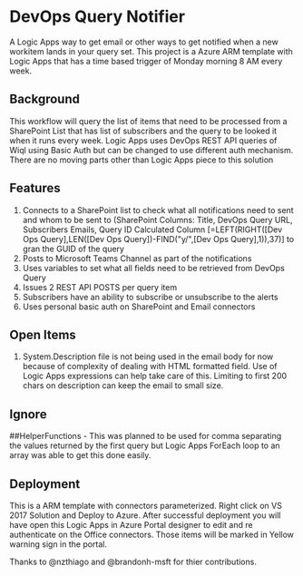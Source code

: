 # DevOps Query Notifier
A Logic Apps way to get email or other ways to get notified when a new workitem lands in your query set. This project is a Azure ARM template with Logic Apps that has a time based trigger of Monday morning 8 AM every week. 

## Background
This workflow will query the list of items that need to be processed from a SharePoint List that has list of subscribers and the query to be looked it when it runs every week. Logic Apps uses DevOps REST API queries of Wiql using Basic Auth but can be changed to use different auth mechanism. There are no moving parts other than Logic Apps piece to this solution

## Features
1. Connects to a SharePoint list to check what all notifications need to sent and whom to be sent to (SharePoint Columns: Title, DevOps Query URL, Subscribers Emails, Query ID Calculated Column [=LEFT(RIGHT([Dev Ops Query],LEN([Dev Ops Query])-FIND("y/",[Dev Ops Query],1)),37)] to gran the GUID of the query
1. Posts to Microsoft Teams Channel as part of the notifications
1. Uses variables to set what all fields need to be retrieved from DevOps Query
1. Issues 2 REST API POSTS per query item
1. Subscribers have an ability to subscribe or unsubscribe to the alerts
1. Uses personal basic auth on SharePoint and Email connectors

## Open Items
1. System.Description file is not being used in the email body for now because of complexity of dealing with HTML formatted field. Use of Logic Apps expressions can help take care of this. Limiting to first 200 chars on description can keep the email to small size.

## Ignore
##HelperFunctions - This was planned to be used for comma separating the values returned by the first query but Logic Apps ForEach loop to an array was able to get this done easily.

## Deployment
This is a ARM template with connectors parameterized. Right click on VS 2017 Solution and Deploy to Azure. After successful deployment you will have open this Logic Apps in Azure Portal designer to edit and re authenticate on the Office connectors. Those items will be marked in Yellow warning sign in the portal.


Thanks to @nzthiago and @brandonh-msft for thier contributions.

